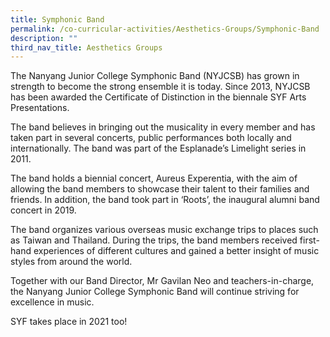 ```yaml
---
title: Symphonic Band
permalink: /co-curricular-activities/Aesthetics-Groups/Symphonic-Band
description: ""
third_nav_title: Aesthetics Groups
---
```

The Nanyang Junior College Symphonic Band (NYJCSB) has grown in strength to become the strong ensemble it is today. Since 2013, NYJCSB has been awarded the Certificate of Distinction in the biennale SYF Arts Presentations.

The band believes in bringing out the musicality in every member and has taken part in several concerts, public performances both locally and internationally. The band was part of the Esplanade’s Limelight series in 2011.

The band holds a biennial concert, Aureus Experentia, with the aim of allowing the band members to showcase their talent to their families and friends. In addition, the band took part in ‘Roots’, the inaugural alumni band concert in 2019.

The band organizes various overseas music exchange trips to places such as Taiwan and Thailand. During the trips, the band members received first-hand experiences of different cultures and gained a better insight of music styles from around the world.

Together with our Band Director, Mr Gavilan Neo and teachers-in-charge, the Nanyang Junior College Symphonic Band will continue striving for excellence in music.

SYF takes place in 2021 too!